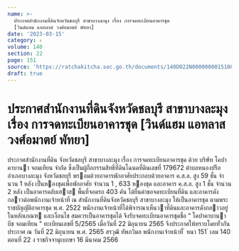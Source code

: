 ```yaml
---
name: >-
  ประกาศสำนักงานที่ดินจังหวัดชลบุรี สาขาบางละมุง เรื่อง การจดทะเบียนอาคารชุด
  [วินด์แฮม แอทลาส วงศ์อมาตย์ พัทยา]
date: '2023-03-15'
category: ง
volume: 140
section: 22
page: 151
source: 'https://ratchakitcha.soc.go.th/documents/140D022N0000000015100.pdf'
draft: true
---
```


# ประกาศสำนักงานที่ดินจังหวัดชลบุรี สาขาบางละมุง เรื่อง การจดทะเบียนอาคารชุด [วินด์แฮม แอทลาส วงศ์อมาตย์ พัทยา]

ประกาศสํานักงานที่ดิน จังหวัดชลบุรี สาขาบางละมุง เรื่อง การจดทะเบียนอาคารชุด ด้วย บริษัท โคปาคาบานา จอมเทียน จํากัด ซึ่งเป็นผู้ถือกรรมสิทธิ์ที่ดินโฉนดที่ดินเลขที่ 179672 ตําบลหนองปรือ อําเภอบางละมุง จังหวัดชลบุรี พรอมด้วยอาคารพักอาศัยประกอบด้วยอาคาร ค.ส.ล. สูง 59 ชั้น จํานวน 1 หลัง เป็นหองชุดเพื่อพักอาศัย จํานวน 1 , 633 หองชุด และอาคาร ค.ส.ล. สูง 1 ชั้น จํานวน 2 หลัง เป็นอาคารคลับเฮาส พื้นที่จอดรถ 403 คัน ได้ยื่นคําขอจดทะเบียนที่ดิน และอาคารดังกลาวต่อพนักงานเจ้าหน้าที่ ณ สํานักงานที่ดินจังหวัดชลบุรี สาขาบางละมุง ให้เป็นอาคารชุด ตามพระราชบัญญัติอาคารชุด พ.ศ. 2522 พนักงานเจ้าหน้าที่ได้พิจารณาเห็นวาที่ดินและอาคารดังกลาวอยู่ในหลักเกณฑ และเงื่อนไข สมควรเป็นอาคารชุดได้ จึงรับจดทะเบียนอาคารชุดชื่อ “ โคปาคาบานา บีช จอมเทียน ” ทะเบียนเลขที่ 5/2565 เมื่อวันที่ 22 มิถุนายน 2565 จึงประกาศให้ทราบโดยทั่วกัน ประกาศ ณ วันที่ 22 มิถุนายน พ.ศ. 2565 สรวุฒิ ทัพภวิมล พนักงานเจ้าหน้าที่ ้ หนา 151 ่ เลม 140 ตอนที่ 22 ง ราชกิจจานุเบกษา 16 มีนาคม 2566
